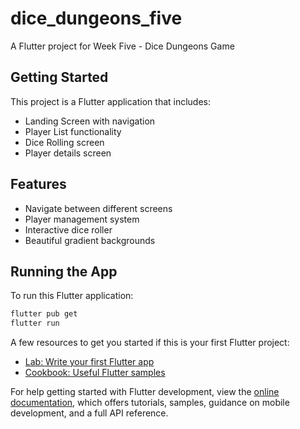 # dice_dungeons_five

A Flutter project for Week Five - Dice Dungeons Game

## Getting Started

This project is a Flutter application that includes:
- Landing Screen with navigation
- Player List functionality 
- Dice Rolling screen
- Player details screen

## Features

- Navigate between different screens
- Player management system
- Interactive dice roller
- Beautiful gradient backgrounds

## Running the App

To run this Flutter application:

```bash
flutter pub get
flutter run
```

A few resources to get you started if this is your first Flutter project:

- [Lab: Write your first Flutter app](https://docs.flutter.dev/get-started/codelab)
- [Cookbook: Useful Flutter samples](https://docs.flutter.dev/cookbook)

For help getting started with Flutter development, view the
[online documentation](https://docs.flutter.dev/), which offers tutorials,
samples, guidance on mobile development, and a full API reference.
